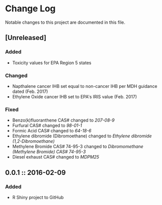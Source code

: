 # Change Log
Notable changes to this project are documented in this file.

## [Unreleased]
### Added
- Toxicity values for EPA Region 5 states

### Changed
- Napthalene cancer IHB set equal to non-cancer IHB per MDH guidance dated (Feb. 2017)
- Ethylene Oxide cancer IHB set to EPA's IRIS value (Feb. 2017)

### Fixed
- Benzo(k)fluoranthene CAS# changed to _207-08-9_  
- Furfural CAS# changed to _98-01-1_  
- Formic Acid CAS# changed to _64-18-6_
- Ethylene dibromide (Dibromoethane) changed to _Ethylene dibromide (1,2-Dibromoethane)_
- Methylene Bromide CAS# 74-95-3 changed to _Dibromomethane (Methylene Bromide) CAS# 74-95-3_
- Diesel exhaust CAS# changed to _MDPM25_

## 0.0.1  ::  2016-02-09
### Added
- R Shiny project to GitHub
